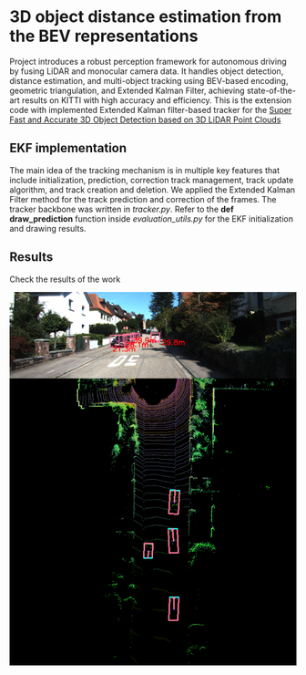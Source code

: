 # 3D object distance estimation from the BEV representations
Project introduces a robust perception framework for autonomous driving by fusing LiDAR and monocular camera data. It handles object detection, distance estimation, and multi-object tracking using BEV-based encoding, geometric triangulation, and Extended Kalman Filter, achieving state-of-the-art results on KITTI with high accuracy and efficiency.
This is the extension code with implemented Extended Kalman filter-based tracker for the [Super Fast and Accurate 3D Object Detection based on 3D LiDAR Point Clouds](https://github.com/maudzung/SFA3D)

## EKF implementation

The main idea of the tracking mechanism is in multiple key features that include initialization, prediction, correction track management, track update algorithm, and track creation and deletion. We applied the Extended Kalman Filter method for the track prediction and correction of the frames. 
The tracker backbone was written in _tracker.py_. Refer to the **def draw_prediction** function inside _evaluation_utils.py_ for the EKF initialization and drawing results.

## Results
Check the results of the work

![result](./pic.png)
